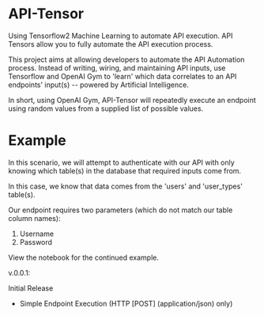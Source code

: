# API-Tensor
Using Tensorflow2 Machine Learning to automate API execution. API Tensors allow you to fully automate the API execution process.

This project aims at allowing developers to automate the API Automation process. Instead of writing, wiring, and maintaining API inputs, use Tensorflow and OpenAI Gym to 'learn' which data correlates to an API endpoints' input(s) -- powered by Artificial Intelligence.

In short, using OpenAI Gym, API-Tensor will repeatedly execute an endpoint using random values from a supplied list of possible values.

# Example

In this scenario, we will attempt to authenticate with our API with only knowing which table(s) in the database that required inputs come from.

In this case, we know that data comes from the 'users' and 'user_types' table(s).

Our endpoint requires two parameters (which do not match our table column names):

1. Username
2. Password

View the notebook for the continued example.

v.0.0.1:

Initial Release

- Simple Endpoint Execution (HTTP [POST] (application/json) only)